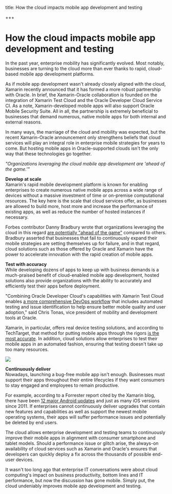 title: How the cloud impacts mobile app development and testing

+++


# How the cloud impacts mobile app development and testing

In the past year, enterprise mobility has significantly evolved. Most notably, businesses are turning to the cloud more than ever thanks to rapid, cloud-based mobile app development platforms.

As if mobile app development wasn't already closely aligned with the cloud, Xamarin recently announced that it has formed a more robust partnership with Oracle. In brief, the Xamarin-Oracle collaboration is founded on the integration of Xamarin Test Cloud and the Oracle Developer Cloud Service CI. As a note, Xamarin-developed mobile apps will also support Oracle Mobile Security Suite. All in all, the partnership is extremely beneficial to businesses that demand numerous, native mobile apps for both internal and external reasons.

In many ways, the marriage of the cloud and mobility was expected, but the recent Xamarin-Oracle announcement only strengthens beliefs that cloud services will play an integral role in enterprise mobile strategies for years to come. But hosting mobile apps in Oracle-supported clouds isn't the only way that these technologies go together.

_"Organizations leveraging the cloud mobile app development are 'ahead of the game.'"_

**Develop at scale**  
Xamarin's rapid mobile development platform is known for enabling enterprises to create numerous native mobile apps across a wide range of devices without a massive investment of time or on-premise computational resources. The key here is the scale that cloud services offer, as businesses are allowed to build more, host more and increase the performance of existing apps, as well as reduce the number of hosted instances if necessary.

Forbes contributor Danny Bradbury wrote that organizations leveraging the cloud in this regard [are potentially "ahead of the game"](http://www.forbes.com/sites/centurylink/2015/11/17/how-to-take-your-companys-mobile-strategy-to-the-next-level/) compared to others. Bradbury asserted that businesses that fail to continuously expand their mobile strategies are setting themselves up for failure, and in that regard, cloud solutions such as those offered by Oracle and Xamarin have the power to accelerate innovation with the rapid creation of mobile apps.

**Test with accuracy**  
While developing dozens of apps to keep up with business demands is a much-praised benefit of cloud-enabled mobile app development, hosted solutions also provide organizations with the ability to accurately and efficiently test their apps before deployment.

"Combining Oracle Developer Cloud's capabilities with Xamarin Test Cloud enables [a more comprehensive DevOps workflow](http://www.businesswire.com/news/home/20151027005337/en/Xamarin-Expands-Global-Relationship-Oracle-Deliver-Security) that includes automated testing and issue identification to help ensure better mobile quality and user adoption," said Chris Tonas, vice president of mobility and development tools at Oracle.

Xamarin, in particular, offers real device testing solutions, and according to TechTarget, that method for putting mobile apps through the rigors [is the most accurate](http://searchsoftwarequality.techtarget.com/tip/Emulator-vs-real-device-testing-Do-you-have-to-choose). In addition, cloud solutions allow enterprises to test their mobile apps in an automated fashion, ensuring that testing doesn't take up too many resources.

![](http://media.syrinx.com/media/06320ed4-4f81-4d18-8d4f-45d509c0f959/img/3340/14120080.jpg)

**Continuously deliver**  
Nowadays, launching a bug-free mobile app isn't enough. Businesses must support their apps throughout their entire lifecycles if they want consumers to stay engaged and employees to remain productive.

For example, according to a Forrester report cited by the Xamarin blog, there have been [12 major Android updates](https://blog.xamarin.com/xamarin-and-oracle-bring-better-mobile-security-and-devops-to-enterprises/) and just as many iOS versions since 2011. If enterprises cannot continuously deliver upgrades that contain new features and capabilities as well as support the newest mobile operating systems, their apps will suffer performance issues and potentially be deleted by end users.

The cloud allows enterprise development and testing teams to continuously improve their mobile apps in alignment with consumer smartphone and tablet models. Should a performance issue or glitch arise, the always-on availability of cloud services such as Xamarin and Oracle's ensures that developers can quickly deploy a fix across the thousands of possible end-user devices.

It wasn't too long ago that enterprise IT conversations were about cloud computing's impact on business productivity, bottom lines and IT performance, but now the discussion has gone mobile. Simply put, the cloud undeniably improves mobile app development and testing.
